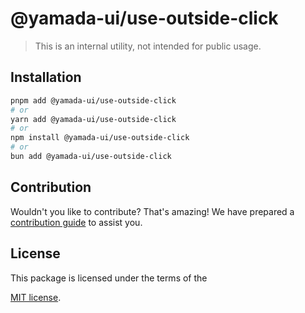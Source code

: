 # @yamada-ui/use-outside-click

> This is an internal utility, not intended for public usage.

## Installation

```sh
pnpm add @yamada-ui/use-outside-click
# or
yarn add @yamada-ui/use-outside-click
# or
npm install @yamada-ui/use-outside-click
# or
bun add @yamada-ui/use-outside-click
```

## Contribution

Wouldn't you like to contribute? That's amazing! We have prepared a [contribution guide](https://github.com/yamada-ui/yamada-ui/blob/main/CONTRIBUTING.md) to assist you.

## License

This package is licensed under the terms of the

[MIT license](https://github.com/yamada-ui/yamada-ui/blob/main/LICENSE).
